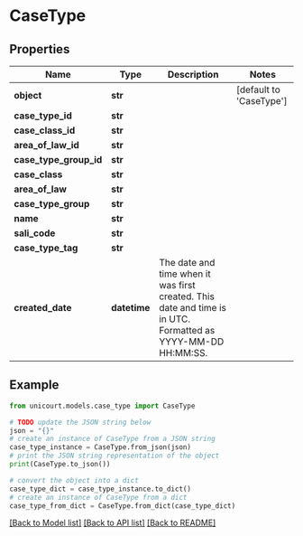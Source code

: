# CaseType


## Properties

Name | Type | Description | Notes
------------ | ------------- | ------------- | -------------
**object** | **str** |  | [default to 'CaseType']
**case_type_id** | **str** |  | 
**case_class_id** | **str** |  | 
**area_of_law_id** | **str** |  | 
**case_type_group_id** | **str** |  | 
**case_class** | **str** |  | 
**area_of_law** | **str** |  | 
**case_type_group** | **str** |  | 
**name** | **str** |  | 
**sali_code** | **str** |  | 
**case_type_tag** | **str** |  | 
**created_date** | **datetime** | The date and time when it was first created. This date and time is in UTC. Formatted as YYYY-MM-DD HH:MM:SS. | 

## Example

```python
from unicourt.models.case_type import CaseType

# TODO update the JSON string below
json = "{}"
# create an instance of CaseType from a JSON string
case_type_instance = CaseType.from_json(json)
# print the JSON string representation of the object
print(CaseType.to_json())

# convert the object into a dict
case_type_dict = case_type_instance.to_dict()
# create an instance of CaseType from a dict
case_type_from_dict = CaseType.from_dict(case_type_dict)
```
[[Back to Model list]](../README.md#documentation-for-models) [[Back to API list]](../README.md#documentation-for-api-endpoints) [[Back to README]](../README.md)


